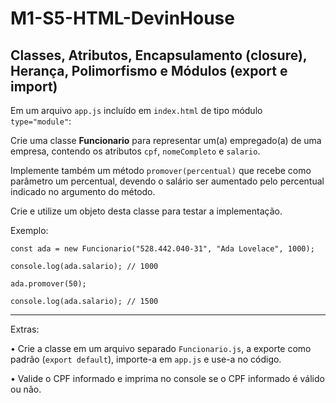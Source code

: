 # M1-S5-HTML-DevinHouse
## Classes, Atributos, Encapsulamento (closure), Herança, Polimorfismo e Módulos (export e import) 

Em um arquivo `app.js` incluído em `index.html` de tipo módulo `type="module"`:

Crie uma classe **Funcionario** para representar um(a) empregado(a) de uma empresa, contendo os atributos `cpf`, `nomeCompleto` e `salario`.

Implemente também um método `promover(percentual)` que recebe como parâmetro um percentual, devendo o salário ser aumentado pelo percentual indicado no argumento do método.

Crie e utilize um objeto desta classe para testar a implementação.

Exemplo:

```
const ada = new Funcionario("528.442.040-31", "Ada Lovelace", 1000);

console.log(ada.salario); // 1000

ada.promover(50);

console.log(ada.salario); // 1500
```

---
Extras:

• Crie a classe em um arquivo separado `Funcionario.js`, a exporte como padrão (`export default`), importe-a em `app.js` e use-a no código.

• Valide o CPF informado e imprima no console se o CPF informado é válido ou não.


